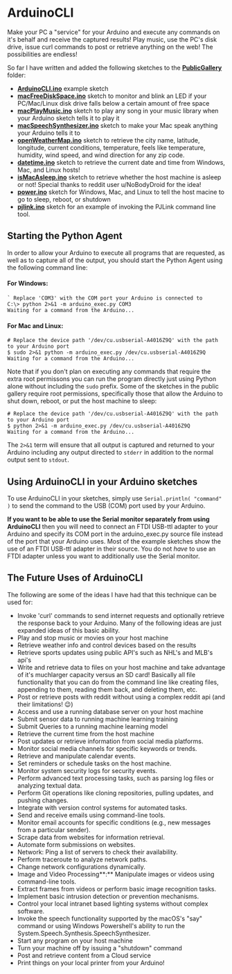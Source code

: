 # ArduinoCLI
Make your PC a "service" for your Arduino and execute any commands on it's behalf and receive the captured results! Play music, use the PC's disk drive, issue curl commands to post or retrieve anything on the web! The possibilities are endless!

So far I have written and added the following sketches to the **[PublicGallery](https://github.com/ripred/ArduinoCLI/tree/main/PublicGallery)** folder:

-   **[ArduinoCLI.ino](https://github.com/ripred/ArduinoCLI/blob/main/PublicGallery/arduinoCLI/arduinoCLI.ino)** example sketch
-   **[macFreeDiskSpace.ino](https://github.com/ripred/ArduinoCLI/blob/main/PublicGallery/macFreeDiskSpace/macFreeDiskSpace.ino)** sketch to monitor and blink an LED if your PC/Mac/Linux disk drive falls below a certain amount of free space
-   **[macPlayMusic.ino](https://github.com/ripred/ArduinoCLI/blob/main/PublicGallery/macPlayMusic/macPlayMusic.ino)** sketch to play any song in your music library when your Arduino sketch tells it to play it
-   **[macSpeechSynthesizer.ino](https://github.com/ripred/ArduinoCLI/blob/main/PublicGallery/macSpeechSynthesizer/macSpeechSynthesizer.ino)** sketch to make your Mac speak anything your Arduino tells it to
-   **[openWeatherMap.ino](https://github.com/ripred/ArduinoCLI/blob/main/PublicGallery/openWeatherMap/openWeatherMap.ino)** sketch to retrieve the city name, latitude, longitude, current conditions, temperature, feels like temperature, humidity, wind speed, and wind direction for any zip code.
-   **[datetime.ino](https://github.com/ripred/ArduinoCLI/blob/main/PublicGallery/datetime/datetime.ino)** sketch to retrieve the current date and time from Windows, Mac, and Linux hosts!
-   **[isMacAsleep.ino](https://github.com/ripred/ArduinoCLI/blob/main/PublicGallery/isMacAsleep/isMacAsleep.ino)** sketch to retrieve whether the host machine is asleep or not! Special thanks to reddit user u/NoBodyDroid for the idea!
-   **[power.ino](https://github.com/ripred/ArduinoCLI/blob/main/PublicGallery/power/power.ino)** sketch for Windows, Mac, and Linux to tell the host macine to go to sleep, reboot, or shutdown
-   **[pjlink.ino](https://github.com/ripred/ArduinoCLI/blob/main/PublicGallery/pjlink/pjlink.ino)** sketch for an example of invoking the PJLink command line tool.

<!-- &#160; -->
## Starting the Python Agent

In order to allow your Arduino to execute all programs that are requested, as well as to capture all of the output, you should start the Python Agent using the following command line:

#### For Windows:
```
` Replace 'COM3' with the COM port your Arduino is connected to
C:\> python 2>&1 -m arduino_exec.py COM3
Waiting for a command from the Arduino...
```

#### For Mac and Linux:
```
# Replace the device path '/dev/cu.usbserial-A4016Z9Q' with the path to your Arduino port
$ sudo 2>&1 python -m arduino_exec.py /dev/cu.usbserial-A4016Z9Q
Waiting for a command from the Arduino...
```

Note that if you don't plan on executing any commands that require the extra root permissons you can run the program directly just using Python alone without including the `sudo` prefix. Some of the sketches in the public gallery require root permissions, specifically those that allow the Arduino to shut down, reboot, or put the host machine to sleep:

```
# Replace the device path '/dev/cu.usbserial-A4016Z9Q' with the path to your Arduino port
$ python 2>&1 -m arduino_exec.py /dev/cu.usbserial-A4016Z9Q
Waiting for a command from the Arduino...
```

The `2>&1` term will ensure that all output is captured and returned to your Arduino including any output directed to `stderr` in addition to the normal output sent to `stdout`.

<!-- &#160; -->
## Using ArduinoCLI in your Arduino sketches

To use ArduinoCLI in your sketches, simply use `Serial.println( "command" )` to send the command to the USB (COM) port used by your Arduino.

**If you want to be able to use the Serial monitor separately from using ArduinoCLI** then you will need to connect an FTDI USB-ttl adapter to your Arduino and specify its COM port in the arduino_exec.py source file instead of the port that your Arduino uses. Most of the example sketches show the use of an FTDI USB-ttl adapter in their source. You do not *have* to use an FTDI adapter unless you want to additionally use the Serial monitor.

<!-- &#160; -->
## The Future Uses of ArduinoCLI

The following are some of the ideas I have had that this technique can be used for:

* Invoke 'curl' commands to send internet requests and optionally retrieve the response back to your Arduino. Many of the following ideas are just expanded ideas of this basic ability.
* Play and stop music or movies on your host machine
* Retrieve weather info and control devices based on the results
* Retrieve sports updates using public API's such as NHL's and MLB's api's
* Write and retrieve data to files on your host machine and take advantage of it's muchlarger capacity versus an SD card! Basically all file functionality that you can do from the command line like creating files, appending to them, reading them back, and deleting them, etc.
* Post or retrieve posts with reddit without using a complex reddit api (and their limitations! 😉)
* Access and use a running database server on your host machine
* Submit sensor data to running machine learning training
* Submit Queries to a running machine learning model
* Retrieve the current time from the host machine
* Post updates or retrieve information from social media platforms.
* Monitor social media channels for specific keywords or trends.
* Retrieve and manipulate calendar events.
* Set reminders or schedule tasks on the host machine.
* Monitor system security logs for security events.
* Perform advanced text processing tasks, such as parsing log files or analyzing textual data.
* Perform Git operations like cloning repositories, pulling updates, and pushing changes.
* Integrate with version control systems for automated tasks.
* Send and receive emails using command-line tools.
* Monitor email accounts for specific conditions (e.g., new messages from a particular sender).
* Scrape data from websites for information retrieval.
* Automate form submissions on websites.
* Network: Ping a list of servers to check their availability.
* Perform traceroute to analyze network paths.
* Change network configurations dynamically.
* Image and Video Processing\*\*:\*\* Manipulate images or videos using command-line tools.
* Extract frames from videos or perform basic image recognition tasks.
* Implement basic intrusion detection or prevention mechanisms.
* Control your local intranet based lighting systems without complex software.
* Invoke the speech functionality supported by the macOS's "say" command or using Windows Powershell's ability to run the System.Speech.Synthesis.SpeechSynthesizer.
* Start any program on your host machine
* Turn your machine off by issuing a "shutdown" command
* Post and retrieve content from a Cloud service
* Print things on your local printer from your Arduino!
